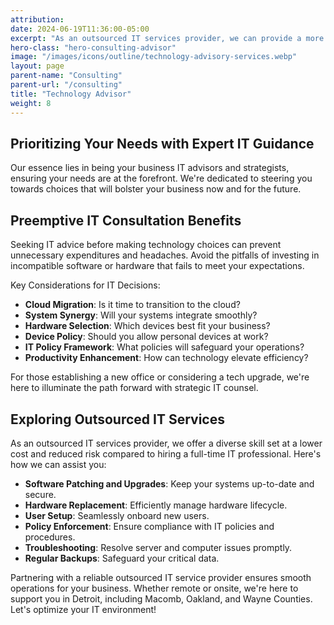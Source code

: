 ```yaml
---
attribution:
date: 2024-06-19T11:36:00-05:00
excerpt: "As an outsourced IT services provider, we can provide a more diverse skill set at a lower cost and lower risk than hiring a full-time IT professional."
hero-class: "hero-consulting-advisor"
image: "/images/icons/outline/technology-advisory-services.webp"
layout: page
parent-name: "Consulting"
parent-url: "/consulting"
title: "Technology Advisor"
weight: 8
---
```


## Prioritizing Your Needs with Expert IT Guidance

Our essence lies in being your business IT advisors and strategists, ensuring your needs are at the forefront. We're dedicated to steering you towards choices that will bolster your business now and for the future.

## Preemptive IT Consultation Benefits

Seeking IT advice before making technology choices can prevent unnecessary expenditures and headaches. Avoid the pitfalls of investing in incompatible software or hardware that fails to meet your expectations.

Key Considerations for IT Decisions:

- **Cloud Migration**: Is it time to transition to the cloud?
- **System Synergy**: Will your systems integrate smoothly?
- **Hardware Selection**: Which devices best fit your business?
- **Device Policy**: Should you allow personal devices at work?
- **IT Policy Framework**: What policies will safeguard your operations?
- **Productivity Enhancement**: How can technology elevate efficiency?

For those establishing a new office or considering a tech upgrade, we're here to illuminate the path forward with strategic IT counsel.

## Exploring Outsourced IT Services

As an outsourced IT services provider, we offer a diverse skill set at a lower cost and reduced risk compared to hiring a full-time IT professional. Here's how we can assist you:

- **Software Patching and Upgrades**: Keep your systems up-to-date and secure.
- **Hardware Replacement**: Efficiently manage hardware lifecycle.
- **User Setup**: Seamlessly onboard new users.
- **Policy Enforcement**: Ensure compliance with IT policies and procedures.
- **Troubleshooting**: Resolve server and computer issues promptly.
- **Regular Backups**: Safeguard your critical data.

Partnering with a reliable outsourced IT service provider ensures smooth operations for your business. Whether remote or onsite, we're here to support you in Detroit, including Macomb, Oakland, and Wayne Counties. Let's optimize your IT environment!
